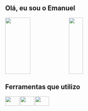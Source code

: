 ## Olá, eu sou o Emanuel

<div>
  <img align="left" width="40%" height="180em" src="https://github-readme-stats.vercel.app/api/top-langs/?username=Emanuel-DSC&layout=compact&theme=prussian"/>
  <img align="center" width="30%" height="180em" src="https://media.giphy.com/media/E89xxATM4iZoPdr6Tb/giphy.gif"/> 
</div>
 
 ## Ferramentas que utilizo

  <img align="left" height="30" width="45" src="https://cdn.jsdelivr.net/gh/devicons/devicon/icons/flutter/flutter-original.svg">
  <img align="left" height="30" width="45" src="https://cdn.jsdelivr.net/gh/devicons/devicon/icons/dart/dart-original.svg">
  <img align="left" height="30" width="45" src="https://cdn.jsdelivr.net/gh/devicons/devicon/icons/vscode/vscode-original.svg">
 
 
  

